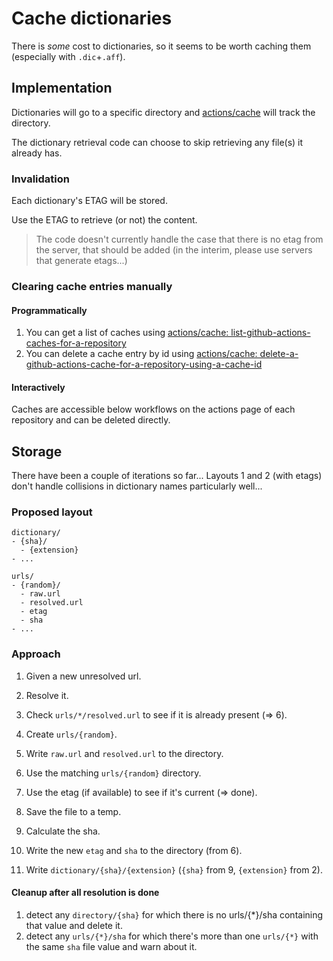 # Cache dictionaries

There is _some_ cost to dictionaries, so it seems to be worth caching them (especially with `.dic`+`.aff`).

## Implementation

Dictionaries will go to a specific directory and [actions/cache](https://github/actions/cache) will track the directory.

The dictionary retrieval code can choose to skip retrieving any file(s) it already has.

### Invalidation

Each dictionary's ETAG will be stored.

Use the ETAG to retrieve (or not) the content.

> The code doesn't currently handle the case that there is no etag from the server, that should be added (in the interim, please use servers that generate etags...)

### Clearing cache entries manually

#### Programmatically

1. You can get a list of caches using [actions/cache: list-github-actions-caches-for-a-repository](https://docs.github.com/rest/actions/cache#list-github-actions-caches-for-a-repository)
2. You can delete a cache entry by id using [actions/cache: delete-a-github-actions-cache-for-a-repository-using-a-cache-id](https://docs.github.com/rest/actions/cache#delete-a-github-actions-cache-for-a-repository-using-a-cache-id)

#### Interactively

Caches are accessible below workflows on the actions page of each repository and can be deleted directly.

## Storage

There have been a couple of iterations so far... Layouts 1 and 2 (with etags) don't handle collisions in dictionary names particularly well...

### Proposed layout

```
dictionary/
- {sha}/
  - {extension}
- ...

urls/
- {random}/
  - raw.url
  - resolved.url
  - etag
  - sha
- ...
```

### Approach

1. Given a new unresolved url.
2. Resolve it.
3. Check `urls/*/resolved.url` to see if it is already present (=> 6).

4. Create `urls/{random}`.
5. Write `raw.url` and `resolved.url` to the directory.

6. Use the matching `urls/{random}` directory.

7. Use the etag (if available) to see if it's current (=> done).
8. Save the file to a temp.
9. Calculate the sha.
10. Write the new `etag` and `sha` to the directory (from 6).
11. Write `dictionary/{sha}/{extension}` (`{sha}` from 9, `{extension}` from 2).

#### Cleanup after all resolution is done

1. detect any `directory/{sha}` for which there is no urls/{\*}/sha containing that value and delete it.
2. detect any `urls/{*}/sha` for which there's more than one `urls/{*}` with the same `sha` file value and warn about it.
